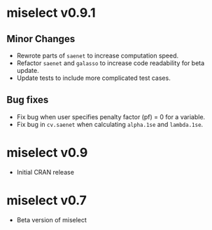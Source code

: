 # miselect v0.9.1

## Minor Changes
* Rewrote parts of `saenet` to increase computation speed.
* Refactor `saenet` and `galasso` to increase code readability for beta update.
* Update tests to include more complicated test cases.

## Bug fixes
* Fix bug when user specifies penalty factor (pf) = 0 for a variable.
* Fix bug in `cv.saenet` when calculating `alpha.1se` and `lambda.1se`.

# miselect v0.9
* Initial CRAN release

# miselect v0.7
* Beta version of miselect
